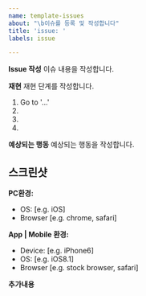 ```yaml
---
name: template-issues
about: "\b이슈를 등록 및 작성합니다"
title: 'issue: '
labels: issue

---
```


**Issue 작성**
이슈 내용을 작성합니다.

**재현**
재현 단계를 작성합니다.

1. Go to '...'
2. 
3. 
4. 

**예상되는 행동**
예상되는 행동을 작성합니다.

**스크린샷**
- 

**PC환경:**
 - OS: [e.g. iOS]
 - Browser [e.g. chrome, safari]

**App | Mobile 환경:**
 - Device: [e.g. iPhone6]
 - OS: [e.g. iOS8.1]
 - Browser [e.g. stock browser, safari]

**추가내용**
